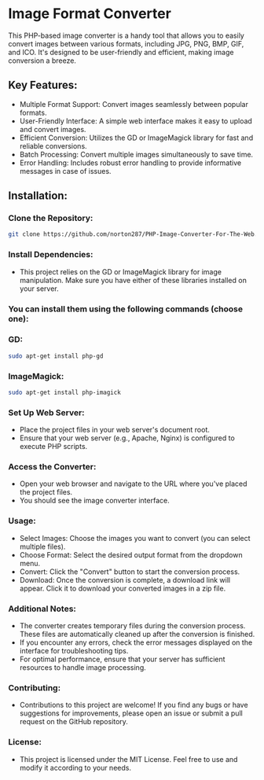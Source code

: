 # Image Format Converter
This PHP-based image converter is a handy tool that allows you to easily convert images between various formats, including JPG, PNG, BMP, GIF, and ICO. It's designed to be user-friendly and efficient, making image conversion a breeze.

## Key Features:

- Multiple Format Support: Convert images seamlessly between popular formats.
- User-Friendly Interface: A simple web interface makes it easy to upload and convert images.
- Efficient Conversion: Utilizes the GD or ImageMagick library for fast and reliable conversions.
- Batch Processing: Convert multiple images simultaneously to save time.
- Error Handling: Includes robust error handling to provide informative messages in case of issues.

## Installation:

### Clone the Repository:
```Bash
git clone https://github.com/norton287/PHP-Image-Converter-For-The-Web.git
```
### Install Dependencies:
- This project relies on the GD or ImageMagick library for image manipulation. Make sure you have either of these libraries installed on your server.
### You can install them using the following commands (choose one):
### GD:
```Bash
sudo apt-get install php-gd
```
### ImageMagick:
```Bash
sudo apt-get install php-imagick
```
### Set Up Web Server:
- Place the project files in your web server's document root.
- Ensure that your web server (e.g., Apache, Nginx) is configured to execute PHP scripts.

### Access the Converter:
- Open your web browser and navigate to the URL where you've placed the project files.
- You should see the image converter interface.
### Usage:
- Select Images: Choose the images you want to convert (you can select multiple files).
- Choose Format: Select the desired output format from the dropdown menu.
- Convert: Click the "Convert" button to start the conversion process.
- Download: Once the conversion is complete, a download link will appear. Click it to download your converted images in a zip file.
### Additional Notes:
- The converter creates temporary files during the conversion process. These files are automatically cleaned up after the conversion is finished.
- If you encounter any errors, check the error messages displayed on the interface for troubleshooting tips.
- For optimal performance, ensure that your server has sufficient resources to handle image processing.
### Contributing:
- Contributions to this project are welcome! If you find any bugs or have suggestions for improvements, please open an issue or submit a pull request on the GitHub repository.

### License:
- This project is licensed under the MIT License. Feel free to use and modify it according to your needs.
